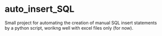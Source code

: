 # auto_insert_SQL
Small project for automating the creation of manual SQL insert statements by a python script, worikng well with excel files only (for now).
